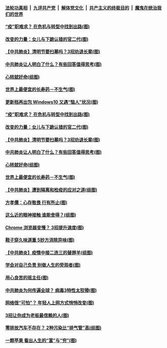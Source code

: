 ####  [法轮功真相](../../../../basic/blob/master/README.md?t=03310830) &nbsp;|&nbsp; [九评共产党](../../../../9ping.md/blob/master/README.md?t=03310830) &nbsp;|&nbsp; [解体党文化](../../../../jtdwh.md/blob/master/README.md?t=03310830)  &nbsp;|&nbsp; [共产主义的终极目的](../../../../gczydzjmd.md/blob/master/README.md?t=03310830) &nbsp;|&nbsp; [魔鬼在统治我们的世界](../../../../mgztzwmdsj.md/blob/master/README.md?t=03310830) 

#### [“疫”职难求？ 在危机与转型中找到出路(图)](../pages/p8/928006.md?t=03310830) 

#### [改变的力量：女儿与下跪认错的官二代(图)](../pages/p8/924925.md?t=03310830) 

#### [【中共肺炎】清明节要扫墓吗？3招劝退长辈(图)](../pages/p8/927615.md?t=03310830) 

#### [中共肺炎让人明白了什么？有些回答值得思考(图)](../pages/p8/927992.md?t=03310830) 

#### [心转就好命(组图)](../pages/p8/927836.md?t=03310830) 

#### [世界上最便宜的长寿药－不生气(图)](../pages/p8/927604.md?t=03310830) 

#### [更新档再出包 Windows10 又遇“恼人”状况(图)](../pages/p8/928027.md?t=03310830) 

#### [“疫”职难求？ 在危机与转型中找到出路(图)](../pages/p8/928006.md?t=03310830) 

#### [改变的力量：女儿与下跪认错的官二代(图)](../pages/p8/924925.md?t=03310830) 

#### [【中共肺炎】清明节要扫墓吗？3招劝退长辈(图)](../pages/p8/927615.md?t=03310830) 

#### [中共肺炎让人明白了什么？有些回答值得思考(图)](../pages/p8/927992.md?t=03310830) 

#### [心转就好命(组图)](../pages/p8/927836.md?t=03310830) 

#### [世界上最便宜的长寿药－不生气(图)](../pages/p8/927604.md?t=03310830) 

#### [【中共肺炎】遭到隔离和检疫的应对之道(组图)](../pages/p8/927827.md?t=03310830) 

#### [方孝儒：心存敬畏 行有所止(图)](../pages/p8/927618.md?t=03310830) 

#### [这么近的眼神接触 谁能舍得？(组图)](../pages/p8/927825.md?t=03310830) 

#### [Chrome 浏览器变慢？ 3招提升速度(图)](../pages/p8/927824.md?t=03310830) 

#### [鞋子穿久味道重 5妙方消除异味(图)](../pages/p8/927774.md?t=03310830) 

#### [【中共肺炎】疫情中接二连三的替罪羊(组图)](../pages/p8/927573.md?t=03310830) 

#### [学会对自己负责 别做人生的旁观者(图)](../pages/p8/927599.md?t=03310830) 

#### [用心良苦的班主任(图)](../pages/p8/927693.md?t=03310830) 

#### [中共肺炎为何传遍全球？ 病毒3特性太狡猾(图)](../pages/p8/927690.md?t=03310830) 

#### [网络很“可怕”？ 年轻人上网方式悄悄改变(图)](../pages/p8/927593.md?t=03310830) 

#### [3招让你成为老板最信赖的人(图)](../pages/p8/927616.md?t=03310830) 

#### [零排放汽车不存在？ 2种污染比“排气管”高(组图)](../pages/p8/927584.md?t=03310830) 

#### [一颗苹果 看出人生的“富”与“穷”(图)](../pages/p8/927555.md?t=03310830) 

